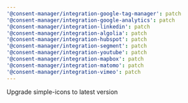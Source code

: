 ```yaml
---
'@consent-manager/integration-google-tag-manager': patch
'@consent-manager/integration-google-analytics': patch
'@consent-manager/integration-linkedin': patch
'@consent-manager/integration-algolia': patch
'@consent-manager/integration-hubspot': patch
'@consent-manager/integration-segment': patch
'@consent-manager/integration-youtube': patch
'@consent-manager/integration-mapbox': patch
'@consent-manager/integration-matomo': patch
'@consent-manager/integration-vimeo': patch
---
```


Upgrade simple-icons to latest version
